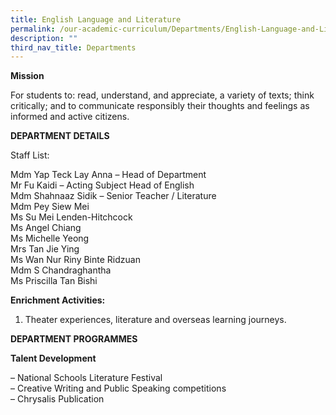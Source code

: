 ```yaml
---
title: English Language and Literature
permalink: /our-academic-curriculum/Departments/English-Language-and-Literature
description: ""
third_nav_title: Departments
---
```

**Mission**

For students to: read, understand, and appreciate, a variety of texts; think critically; and to communicate responsibly their thoughts and feelings as informed and active citizens.

**DEPARTMENT DETAILS**

Staff List:

Mdm Yap Teck Lay Anna – Head of Department
<br>Mr Fu Kaidi – Acting Subject Head of English
<br>Mdm Shahnaaz Sidik – Senior Teacher / Literature
<br>Mdm Pey Siew Mei
<br>Ms Su Mei Lenden-Hitchcock
<br>Ms Angel Chiang
<br>Ms Michelle Yeong
<br>Mrs Tan Jie Ying
<br>Ms Wan Nur Riny Binte Ridzuan
<br>Mdm S Chandraghantha
<br>Ms Priscilla Tan Bishi

**Enrichment Activities:**

1.  Theater experiences, literature and overseas learning journeys.

**DEPARTMENT PROGRAMMES**

**Talent Development**

– National Schools Literature Festival
<br>– Creative Writing and Public Speaking competitions
<br>– Chrysalis Publication